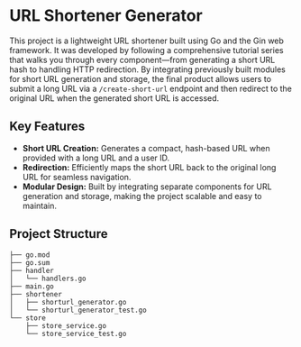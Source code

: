 # URL Shortener Generator

This project is a lightweight URL shortener built using Go and the Gin web framework. It was developed by following a comprehensive tutorial series that walks you through every component—from generating a short URL hash to handling HTTP redirection. By integrating previously built modules for short URL generation and storage, the final product allows users to submit a long URL via a `/create-short-url` endpoint and then redirect to the original URL when the generated short URL is accessed.

## Key Features

- **Short URL Creation:** Generates a compact, hash-based URL when provided with a long URL and a user ID.
- **Redirection:** Efficiently maps the short URL back to the original long URL for seamless navigation.
- **Modular Design:** Built by integrating separate components for URL generation and storage, making the project scalable and easy to maintain.

## Project Structure

```plaintext
├── go.mod
├── go.sum
├── handler
│   └── handlers.go
├── main.go
├── shortener
│   ├── shorturl_generator.go
│   └── shorturl_generator_test.go
└── store
    ├── store_service.go
    └── store_service_test.go
